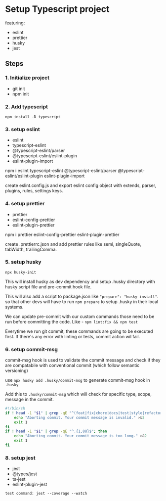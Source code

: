 # Setup Typescript project

featuring:
- eslint
- prettier
- husky
- jest

## Steps

### 1. Initialize project

- git init
- npm init

### 2. Add typescript

`npm install -D typescript`

### 3. setup eslint

- eslint
- typescript-eslint
- @typescript-eslint/parser
- @typescript-eslint/eslint-plugin
- eslint-plugin-import

npm i eslint typescript-eslint @typescript-eslint/parser @typescript-eslint/eslint-plugin eslint-plugin-import

create eslint.config.js and export eslint config object with extends, parser, plugins, rules, settings keys.

### 4. setup prettier

- prettier
- eslint-config-prettier
- eslint-plugin-prettier

npm i prettier eslint-config-prettier eslint-plugin-prettier

create .prettierrc.json and add prettier rules like semi, singleQuote, tabWidth, trailingComma.

### 5. setup husky

`npx husky-init`

This will install husky as dev dependency and setup .husky directory with husky script file and pre-commit hook file.

This will also add a script to package.json like `"prepare": "husky install"`. so that other devs will have to run `npm prepare` to setup .husky in their local systems.

We can update pre-commit with our custom commands those need to be run before committing the code. Like - `npm lint:fix && npm test`

Everytime we run git commit, these commands are going to be executed first. If there's any error with linting or tests, commit action wil fail.

### 6. setup commit-msg

commit-msg hook is used to validate the commit message and check if they are compatabile with conventional commit (which follow semantic versioning)

use `npx husky add .husky/commit-msg` to generate commit-msg hook in `.husky`

Add this to `.husky/commit-msg` which will check for specific type, scope, message in the commit.

```sh
#!/bin/sh
if ! head -1 "$1" | grep -qE "^(feat|fix|chore|docs|test|style|refactor|perf|build|ci|revert)(\(.+?\))?: .{1,}$"; then
    echo "Aborting commit. Your commit message is invalid." >&2
    exit 1
fi
if ! head -1 "$1" | grep -qE "^.{1,88}$"; then
    echo "Aborting commit. Your commit message is too long." >&2
    exit 1
fi
```

### 8. setup jest

- jest
- @types/jest
- ts-jest
- eslint-plugin-jest

`test command: jest --coverage --watch`